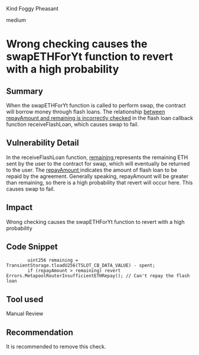 Kind Foggy Pheasant

medium

# Wrong checking causes the swapETHForYt function to revert with a high probability

## Summary
When the swapETHForYt function is called to perform swap, the contract will borrow money through flash loans. The relationship [between repayAmount and remaining is incorrectly checked](https://github.com/sherlock-audit/2024-05-napier-update/blob/c31af59c6399182fd04b40530d79d98632d2bfa7/metapool-router/src/MetapoolRouter.sol#L333) in the flash loan callback function receiveFlashLoan, which causes swap to fail.

## Vulnerability Detail
In the receiveFlashLoan function, [remaining ](https://github.com/sherlock-audit/2024-05-napier-update/blob/c31af59c6399182fd04b40530d79d98632d2bfa7/metapool-router/src/MetapoolRouter.sol#L332)represents the remaining ETH sent by the user to the contract for swap, which will eventually be returned to the user. The [repayAmount ](https://github.com/sherlock-audit/2024-05-napier-update/blob/c31af59c6399182fd04b40530d79d98632d2bfa7/metapool-router/src/MetapoolRouter.sol#L324C17-L324C29)indicates the amount of flash loan to be repaid by the agreement. Generally speaking, repayAmount will be greater than remaining, so there is a high probability that revert will occur here. This causes swap to fail.

## Impact
Wrong checking causes the swapETHForYt function to revert with a high probability

## Code Snippet
```solidity
        uint256 remaining = TransientStorage.tloadU256(TSLOT_CB_DATA_VALUE) - spent;
        if (repayAmount > remaining) revert Errors.MetapoolRouterInsufficientETHRepay(); // Can't repay the flash loan
```

## Tool used

Manual Review

## Recommendation
It is recommended to remove this check.